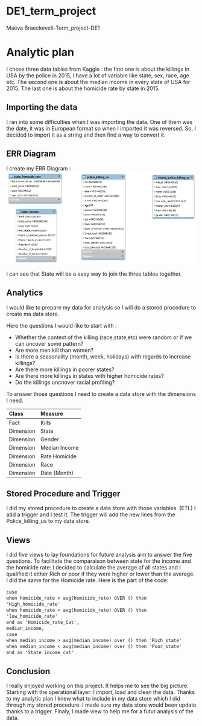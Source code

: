 # DE1_term_project
Maeva Braeckevelt-Term_project-DE1
# Analytic plan #

I chose three data tables from Kaggle : the first one is about the killings in USA by the police in 2015, I have a lot of variable like state, sex, race, age etc.
The second one is about the median income in every state of USA for 2015.
The last one is about the homicide rate by state in 2015.

## Importing the data

I ran into some difficulties when I was importing the data.
One of them was the date, it was in European format so when I imported it was reversed.
So, I decided to import it as a string and then find a way to convert it.

## ERR Diagram 

I create my ERR Diagram :
![picture alt](https://github.com/Maeva2408/DE1_term_project/blob/main/ERR_Diagram_kills_data.png "ERR Diagram - Police Killing in US in 201")

I can see that State will be a easy way to join the three tables together.

## Analytics

I would like to prepare my data for analysis so I will do a stored procedure to create ma data store.

Here the questions I would like to start with :

* Whether the context of the killing (race,state,etc) were random or if we can uncover some pattern?
* Are more men kill than women?
* Is there a seasonality (month, week, holidays) with regards to increase killings?
* Are there more killings in poorer states?
* Are there more killings in states with higher homicide rates?
* Do the killings uncnover racial profiling?

To answer those questions I need to create a data store with the dimensions I need.

Class | Measure
:-----| :-------------
Fact  | Kills
Dimension  | State
Dimension  | Gender
Dimension  | Median Income
Dimension  | Rate Homicide
Dimension  | Race
Dimension  | Date (Month)


## Stored Procedure and Trigger

I did my stored procedure to create a data store with those variables. (ETL)
I add a trigger and I test it. The trigger will add the new lines from the Police_killing_us to my data store.

## Views
I did five views to lay foundations for future analysis aim to answer the five questions.
To facilitate the comparaison between state for the income and the homicide rate:
I decided to calculate the average of all states and I qualified it either Rich or poor if they were higher or lower than the average.
I did the same for the Homicide rate.
Here is the part of the code:

```
case 
when homicide_rate > avg(homicide_rate) OVER () then 'High_homicide_rate'
when homicide_rate < avg(homicide_rate) OVER () then 'low_homicide_rate'
end as 'Homicide_rate_Cat',
median_income,
case
when median_income > avg(median_income) over () then 'Rich_state'
when median_income < avg(median_income) over () then 'Poor_state' 
end as 'State_income_cat'
```

## Conclusion
I really enjoyed working on this project. It helps me to see the big picture. Starting with the operational layer: I import, load and clean the data.
Thanks to my analytic plan I knew what to include in my data store which I did through my stored procedure. 
I made sure my data store would been update thanks to a trigger.
Finaly, I made view to help me for a futur analysis of the data.





